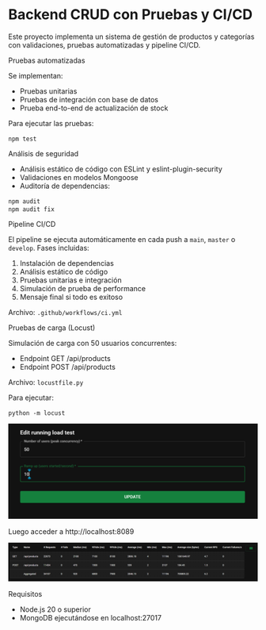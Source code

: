 # Backend CRUD con Pruebas y CI/CD

Este proyecto implementa un sistema de gestión de productos y categorías con validaciones, pruebas automatizadas y pipeline CI/CD.


Pruebas automatizadas

Se implementan:

- Pruebas unitarias
- Pruebas de integración con base de datos
- Prueba end-to-end de actualización de stock

Para ejecutar las pruebas:

```
npm test
```

Análisis de seguridad

- Análisis estático de código con ESLint y eslint-plugin-security
- Validaciones en modelos Mongoose
- Auditoría de dependencias:

```
npm audit
npm audit fix
```

Pipeline CI/CD

El pipeline se ejecuta automáticamente en cada push a `main`, `master` o `develop`. Fases incluidas:

1. Instalación de dependencias
2. Análisis estático de código
3. Pruebas unitarias e integración
4. Simulación de prueba de performance
5. Mensaje final si todo es exitoso

Archivo: `.github/workflows/ci.yml`

Pruebas de carga (Locust)

Simulación de carga con 50 usuarios concurrentes:

- Endpoint GET /api/products
- Endpoint POST /api/products

Archivo: `locustfile.py`

Para ejecutar:

```
python -m locust
```

![Locust](img/Locust.png)

Luego acceder a http://localhost:8089

![Locust-Test](img/Locust-Test.png)

Requisitos

- Node.js 20 o superior
- MongoDB ejecutándose en localhost:27017
